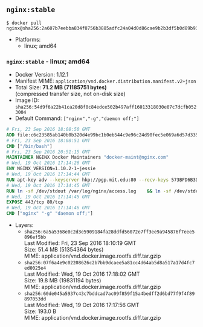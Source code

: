 ## `nginx:stable`

```console
$ docker pull nginx@sha256:2a607b7eebba834f8756b3885adfc24a04d0d86cae9b2b3df5b0d89b9353e50e
```

-	Platforms:
	-	linux; amd64

### `nginx:stable` - linux; amd64

-	Docker Version: 1.12.1
-	Manifest MIME: `application/vnd.docker.distribution.manifest.v2+json`
-	Total Size: **71.2 MB (71185751 bytes)**  
	(compressed transfer size, not on-disk size)
-	Image ID: `sha256:54d9f6a22b41ca20d8f0c84edce502b497aff16013318030e07c7dcfb0523004`
-	Default Command: `["nginx","-g","daemon off;"]`

```dockerfile
# Fri, 23 Sep 2016 18:08:50 GMT
ADD file:c6c23585ab140b0b320d4e99bc1b0eb544c9e96c24d90fec5e069a6d57d335ca in / 
# Fri, 23 Sep 2016 18:08:51 GMT
CMD ["/bin/bash"]
# Fri, 23 Sep 2016 20:51:15 GMT
MAINTAINER NGINX Docker Maintainers "docker-maint@nginx.com"
# Wed, 19 Oct 2016 17:14:26 GMT
ENV NGINX_VERSION=1.10.2-1~jessie
# Wed, 19 Oct 2016 17:14:44 GMT
RUN apt-key adv --keyserver hkp://pgp.mit.edu:80 --recv-keys 573BFD6B3D8FBC641079A6ABABF5BD827BD9BF62 	&& echo "deb http://nginx.org/packages/debian/ jessie nginx" >> /etc/apt/sources.list 	&& apt-get update 	&& apt-get install --no-install-recommends --no-install-suggests -y 						ca-certificates 						nginx=${NGINX_VERSION} 						nginx-module-xslt 						nginx-module-geoip 						nginx-module-image-filter 						nginx-module-perl 						nginx-module-njs 						gettext-base 	&& rm -rf /var/lib/apt/lists/*
# Wed, 19 Oct 2016 17:14:45 GMT
RUN ln -sf /dev/stdout /var/log/nginx/access.log 	&& ln -sf /dev/stderr /var/log/nginx/error.log
# Wed, 19 Oct 2016 17:14:45 GMT
EXPOSE 443/tcp 80/tcp
# Wed, 19 Oct 2016 17:14:46 GMT
CMD ["nginx" "-g" "daemon off;"]
```

-	Layers:
	-	`sha256:6a5a5368e0c2d3e5909184fa28ddfd56072e7ff3ee9a945876f7eee5896ef5bb`  
		Last Modified: Fri, 23 Sep 2016 18:10:19 GMT  
		Size: 51.4 MB (51354364 bytes)  
		MIME: application/vnd.docker.image.rootfs.diff.tar.gzip
	-	`sha256:07f6a4e9c02208626c2b7bb9dcaee5a81cc4d64ab5d8a517a17d4fc7ed0025e4`  
		Last Modified: Wed, 19 Oct 2016 17:18:02 GMT  
		Size: 19.8 MB (19831194 bytes)  
		MIME: application/vnd.docker.image.rootfs.diff.tar.gzip
	-	`sha256:60de045a5937c43c7bddcad7ac09f859f15a4bedff2d6bd77f9f4f89897053dd`  
		Last Modified: Wed, 19 Oct 2016 17:17:56 GMT  
		Size: 193.0 B  
		MIME: application/vnd.docker.image.rootfs.diff.tar.gzip

